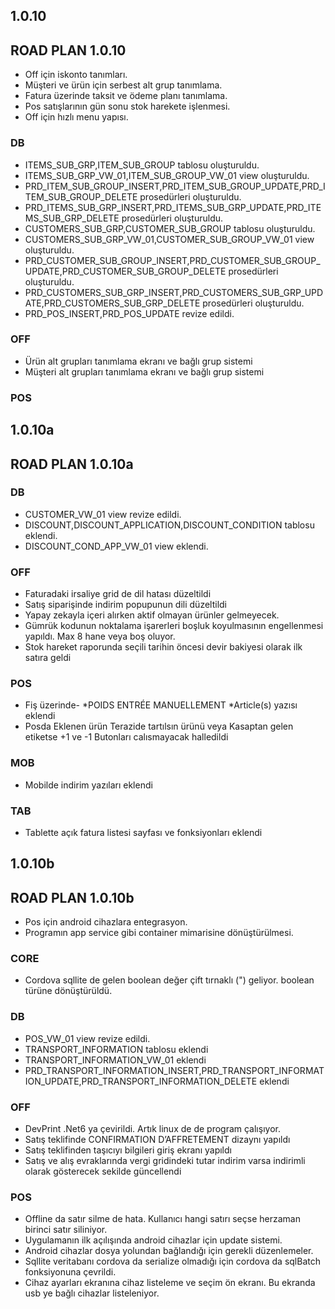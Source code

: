 ## 1.0.10
## ROAD PLAN 1.0.10
- Off için iskonto tanımları.
- Müşteri ve ürün için serbest alt grup tanımlama.
- Fatura üzerinde taksit ve ödeme planı tanımlama.
- Pos satışlarının gün sonu stok harekete işlenmesi.
- Off için hızlı menu yapısı.

### DB
- ITEMS_SUB_GRP,ITEM_SUB_GROUP tablosu oluşturuldu.
- ITEMS_SUB_GRP_VW_01,ITEM_SUB_GROUP_VW_01 view oluşturuldu.
- PRD_ITEM_SUB_GROUP_INSERT,PRD_ITEM_SUB_GROUP_UPDATE,PRD_ITEM_SUB_GROUP_DELETE prosedürleri oluşturuldu.
- PRD_ITEMS_SUB_GRP_INSERT,PRD_ITEMS_SUB_GRP_UPDATE,PRD_ITEMS_SUB_GRP_DELETE prosedürleri oluşturuldu.
- CUSTOMERS_SUB_GRP,CUSTOMER_SUB_GROUP tablosu oluşturuldu.
- CUSTOMERS_SUB_GRP_VW_01,CUSTOMER_SUB_GROUP_VW_01 view oluşturuldu.
- PRD_CUSTOMER_SUB_GROUP_INSERT,PRD_CUSTOMER_SUB_GROUP_UPDATE,PRD_CUSTOMER_SUB_GROUP_DELETE prosedürleri oluşturuldu.
- PRD_CUSTOMERS_SUB_GRP_INSERT,PRD_CUSTOMERS_SUB_GRP_UPDATE,PRD_CUSTOMERS_SUB_GRP_DELETE prosedürleri oluşturuldu.
- PRD_POS_INSERT,PRD_POS_UPDATE revize edildi.

### OFF
- Ürün alt grupları tanımlama ekranı ve bağlı grup sistemi
- Müşteri alt grupları tanımlama ekranı ve bağlı grup sistemi
### POS

## 1.0.10a
## ROAD PLAN 1.0.10a

### DB
- CUSTOMER_VW_01 view revize edildi.
- DISCOUNT,DISCOUNT_APPLICATION,DISCOUNT_CONDITION tablosu eklendi.
- DISCOUNT_COND_APP_VW_01 view eklendi.

### OFF
- Faturadaki irsaliye grid de dil hatası düzeltildi
- Satış siparişinde indirim popupunun dili düzeltildi
- Yapay zekayla içeri alırken aktif olmayan ürünler gelmeyecek.
- Gümrük kodunun noktalama işarerleri boşluk koyulmasının engellenmesi yapıldı. Max 8 hane veya boş oluyor.
- Stok hareket raporunda seçili tarihin öncesi devir bakiyesi olarak ilk satıra geldi

### POS
- Fiş üzerinde- *POIDS ENTRÉE MANUELLEMENT *Article(s) yazısı eklendi
- Posda Eklenen ürün Terazide tartılsın ürünü veya Kasaptan gelen etiketse +1 ve -1 Butonları calısmayacak halledildi
### MOB
- Mobilde indirim yazıları eklendi

### TAB
- Tablette açık fatura listesi sayfası ve fonksiyonları eklendi

## 1.0.10b
## ROAD PLAN 1.0.10b
- Pos için android cihazlara entegrasyon.
- Programın app service gibi container mimarisine dönüştürülmesi.

### CORE
- Cordova sqllite de gelen boolean değer çift tırnaklı (") geliyor. boolean türüne dönüştürüldü.
### DB
- POS_VW_01 view revize edildi.
- TRANSPORT_INFORMATION tablosu eklendi
- TRANSPORT_INFORMATION_VW_01 eklendi
- PRD_TRANSPORT_INFORMATION_INSERT,PRD_TRANSPORT_INFORMATION_UPDATE,PRD_TRANSPORT_INFORMATION_DELETE eklendi

### OFF
- DevPrint .Net6 ya çevirildi. Artık linux de de program çalışıyor.
- Satış teklifinde CONFIRMATION D’AFFRETEMENT dizaynı yapıldı
- Satış teklifinden taşıcıyı bilgileri giriş ekranı yapıldı
- Satış ve alış evraklarında vergi gridindeki tutar indirim varsa indirimli olarak gösterecek sekilde güncellendi
### POS
- Offline da satır silme de hata. Kullanıcı hangi satırı seçse herzaman birinci satır siliniyor.
- Uygulamanın ilk açılışında android cihazlar için update sistemi.
- Android cihazlar dosya yolundan bağlandığı için gerekli düzenlemeler.
- Sqllite veritabanı cordova da serialize olmadığı için cordova da sqlBatch fonksiyonuna çevrildi.
- Cihaz ayarları ekranına cihaz listeleme ve seçim ön ekranı. Bu ekranda usb ye bağlı cihazlar listeleniyor.